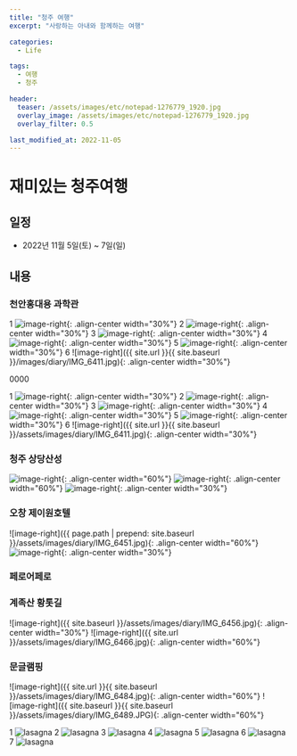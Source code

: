 ```yaml
---
title: "청주 여행"
excerpt: "사랑하는 아내와 함께하는 여행"

categories:
  - Life

tags:
  - 여행
  - 청주

header:
  teaser: /assets/images/etc/notepad-1276779_1920.jpg
  overlay_image: /assets/images/etc/notepad-1276779_1920.jpg
  overlay_filter: 0.5

last_modified_at: 2022-11-05
---
```


# 재미있는 청주여행

## 일정
- 2022년 11월 5일(토) ~ 7일(일)

## 내용
### 천안홍대용 과학관
1
![image-right](images/diary/IMG_6411.jpg){: .align-center width="30%"}
2
![image-right](/images/diary/IMG_6411.jpg){: .align-center width="30%"}
3
![image-right](./images/diary/IMG_6411.jpg){: .align-center width="30%"}
4
![image-right](../images/diary/IMG_6411.jpg){: .align-center width="30%"}
5
![image-right](../../images/diary/IMG_6411.jpg){: .align-center width="30%"}
6
![image-right]({{ site.url }}{{ site.baseurl }}/images/diary/IMG_6411.jpg){: .align-center width="30%"}


0000


1
![image-right](assets/images/diary/IMG_6411.jpg){: .align-center width="30%"}
2
![image-right](/assets/images/diary/IMG_6411.jpg){: .align-center width="30%"}
3
![image-right](./assets/images/diary/IMG_6411.jpg){: .align-center width="30%"}
4
![image-right](../assets/images/diary/IMG_6411.jpg){: .align-center width="30%"}
5
![image-right](../../assets/images/diary/IMG_6411.jpg){: .align-center width="30%"}
6
![image-right]({{ site.url }}{{ site.baseurl }}/assets/images/diary/IMG_6411.jpg){: .align-center width="30%"}


### 청주 상당산성
![image-right](./assets/images/diary/IMG_6419.jpg){: .align-center width="60%"}
![image-right](../assets/images/diary/IMG_6432.jpg){: .align-center width="60%"}
![image-right](../../assets/images/diary/IMG_6496.jpg){: .align-center width="30%"}

### 오창 제이원호텔
![image-right]({{ page.path | prepend: site.baseurl }}/assets/images/diary/IMG_6451.jpg){: .align-center width="60%"}
![image-right](/assets/images/diary/IMG_6453.jpg){: .align-center width="30%"}

### 페로어페로

### 계족산 황톳길
![image-right]({{ site.baseurl }}/assets/images/diary/IMG_6456.jpg){: .align-center width="30%"}
![image-right]({{ site.url }}/assets/images/diary/IMG_6466.jpg){: .align-center width="60%"}

### 문글램핑
![image-right]({{ site.url }}{{ site.baseurl }}/assets/images/diary/IMG_6484.jpg){: .align-center width="60%"}
![image-right]({{ site.baseurl }}{{ site.baseurl }}/assets/images/diary/IMG_6489.JPG){: .align-center width="60%"}

1
<img src="{{ site.url }}{{ site.baseurl }}/assets/images/diary/IMG_6484.jpg" alt="lasagna">
2
<img src="assets/images/diary/IMG_6484.jpg" alt="lasagna">
3
<img src="/assets/images/diary/IMG_6484.jpg" alt="lasagna">
4
<img src="./assets/images/diary/IMG_6484.jpg" alt="lasagna">
5
<img src="../assets/images/diary/IMG_6484.jpg" alt="lasagna">
6
<img src="../../assets/images/diary/IMG_6484.jpg" alt="lasagna">
7
<img src="../../../assets/images/diary/IMG_6484.jpg" alt="lasagna">
